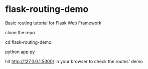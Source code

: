 # flask-routing-demo

Basic routing tutorial for Flask Web Framework

clone the repo

cd flask-routing-demo

python app.py

hit http://127.0.0.1:5000/ in your browser to check the routes' demo